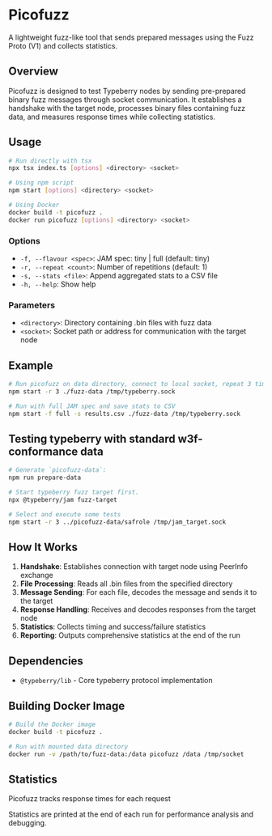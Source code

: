# Picofuzz

A lightweight fuzz-like tool that sends prepared messages using the Fuzz Proto (V1) and collects statistics.

## Overview

Picofuzz is designed to test Typeberry nodes by sending pre-prepared binary fuzz messages through socket communication. It establishes a handshake with the target node, processes binary files containing fuzz data, and measures response times while collecting statistics.

## Usage

```bash
# Run directly with tsx
npx tsx index.ts [options] <directory> <socket>

# Using npm script
npm start [options] <directory> <socket>

# Using Docker
docker build -t picofuzz .
docker run picofuzz [options] <directory> <socket>
```

### Options

- `-f, --flavour <spec>`: JAM spec: tiny | full (default: tiny)
- `-r, --repeat <count>`: Number of repetitions (default: 1)
- `-s, --stats <file>`: Append aggregated stats to a CSV file
- `-h, --help`: Show help

### Parameters

- `<directory>`: Directory containing .bin files with fuzz data
- `<socket>`: Socket path or address for communication with the target node

## Example

```bash
# Run picofuzz on data directory, connect to local socket, repeat 3 times
npm start -r 3 ./fuzz-data /tmp/typeberry.sock

# Run with full JAM spec and save stats to CSV
npm start -f full -s results.csv ./fuzz-data /tmp/typeberry.sock
```

## Testing typeberry with standard w3f-conformance data

```bash
# Generate `picofuzz-data`:
npm run prepare-data

# Start typeberry fuzz target first.
npx @typeberry/jam fuzz-target

# Select and execute some tests
npm start -r 3 ../picofuzz-data/safrole /tmp/jam_target.sock
```

## How It Works

1. **Handshake**: Establishes connection with target node using PeerInfo exchange
2. **File Processing**: Reads all .bin files from the specified directory
3. **Message Sending**: For each file, decodes the message and sends it to the target
4. **Response Handling**: Receives and decodes responses from the target node
5. **Statistics**: Collects timing and success/failure statistics
6. **Reporting**: Outputs comprehensive statistics at the end of the run

## Dependencies

- `@typeberry/lib` - Core typeberry protocol implementation

## Building Docker Image

```bash
# Build the Docker image
docker build -t picofuzz .

# Run with mounted data directory
docker run -v /path/to/fuzz-data:/data picofuzz /data /tmp/socket
```

## Statistics

Picofuzz tracks response times for each request

Statistics are printed at the end of each run for performance analysis and debugging.
